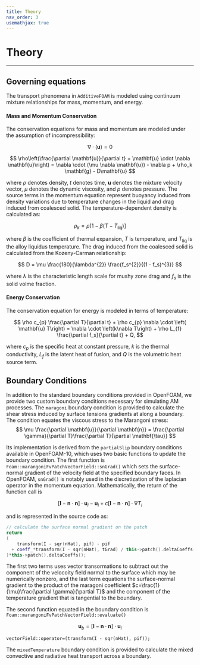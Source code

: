 ```yaml
---
title: Theory
nav_order: 3
usemathjax: true
---
```


# Theory

---

## Governing equations

The transport phenomena in `AdditiveFOAM` is modeled using continuum mixture relationships for mass, momentum, and energy.

#### Mass and Momentum Conservation
The conservation equations for mass and momentum are modeled under the assumption of incompressibility:

$$
\nabla \cdot (\mathbf{u}) = 0
$$

$$
\rho\left(\frac{\partial \mathbf{u}}{\partial t} + \mathbf{u} \cdot \nabla \mathbf{u}\right) = \nabla \cdot (\mu \nabla \mathbf{u}) - \nabla p +  \rho_k \mathbf{g} - D\mathbf{u}
$$

where $\rho$ denotes density, $t$ denotes time, $\mathbf{u}$ denotes the mixture velocity vector, $\mu$ denotes the dynamic viscosity, and $p$ denotes pressure. The source terms in the momentum equation represent buoyancy induced from density variations due to temperature changes in the liquid and drag induced from coalesced solid. The temperature-dependent density is calculated as:

$$
\rho_k = \rho \left[1 - \beta \left(T - T_{\text{liq}}\right)\right]
$$

where $\beta$ is the coefficient of thermal expansion, $T$ is temperature, and $T_{\text{liq}}$ is the alloy liquidus temperature. The drag induced from the coalesced solid is calculated from the Kozeny-Carman relationship:

$$
D = \mu \frac{180}{\lambda^{2}}  \frac{f_s^{2}}{(1 - f_s)^{3}}
$$

where $\lambda$ is the characteristic length scale for mushy zone drag and $f_s$ is the solid volme fraction.

#### Energy Conservation
The conservation equation for energy is modeled in terms of temperature:

$$
\rho c_{p} \frac{\partial T}{\partial t} + \rho c_{p} \nabla \cdot \left( \mathbf{u} T\right) = \nabla \cdot \left(k\nabla T\right) + \rho L_{f} \frac{\partial f_s}{\partial t} + Q,
$$

where $c_p$ is the specific heat at constant pressure, $k$ is the thermal conductivity, $L_f$ is the latent heat of fusion, and $Q$ is the volumetric heat source term.

## Boundary Conditions
In addition to the standard boundary conditions provided in OpenFOAM, we provide two custom boundary conditions necessary for simulating AM processes.
The ```maragoni``` boundary condition is provided to calculate the shear stress induced by surface tensions gradients at along a boundary. The condition equates the viscous stress to the Marangoni stress:
$$
\mu \frac{\partial \mathbf{u}}{\partial \mathbf{n}} = \frac{\partial \gamma}{\partial T}\frac{\partial T}{\partial \mathbf{\tau}}
$$

Its implementation is derived from the ```partialSlip``` boundary conditions available in OpenFOAM-10, which uses two basic functions to update the boundary condition. The first function is ```Foam::marangoniFvPatchVectorField::snGrad()``` which sets the surface-normal gradient of the velocity field at the specified boundary faces. In OpenFOAM, ```snGrad()``` is notably used in the discretization of the laplacian operator in the momentum equation. Mathematically, the return of the function call is

$$
[\mathbf{I} - \mathbf{n}\cdot\mathbf{n}] \cdot\mathbf{u}_{i} - \mathbf{u}_{i} + c[\mathbf{I} - \mathbf{n}\cdot\mathbf{n}] \cdot \nabla T_{i}
$$

and is represented in the source code as:
```cpp
// calculate the surface normal gradient on the patch
return
(
    transform(I - sqr(nHat), pif) - pif
  + coeff_*transform(I - sqr(nHat), tGrad) / this->patch().deltaCoeffs()
)*this->patch().deltaCoeffs();
```
The first two terms uses vector transormations to subtract out the component of the velocoity field normal to the surface which may be numerically nonzero, and the last term equations the surface-normal gradient to the product of the maragoni coefficient $c=\frac{1}{\mu}\frac{\partial \gamma}{\partial T}$ and the component of the temperature gradient that is tangential to the boundary.

The second function equated in the boundary condition is ```Foam::marangoniFvPatchVectorField::evaluate()```

$$
\mathbf{u}_{b} = [\mathbf{I} - \mathbf{n}\cdot\mathbf{n}] \cdot\mathbf{u}_{i}
$$

```
vectorField::operator=(transform(I - sqr(nHat), pif));
```

The ```mixedTemperature``` boundary condition is provided to calculate the mixed convective and radiative heat transport across a boundary. 
